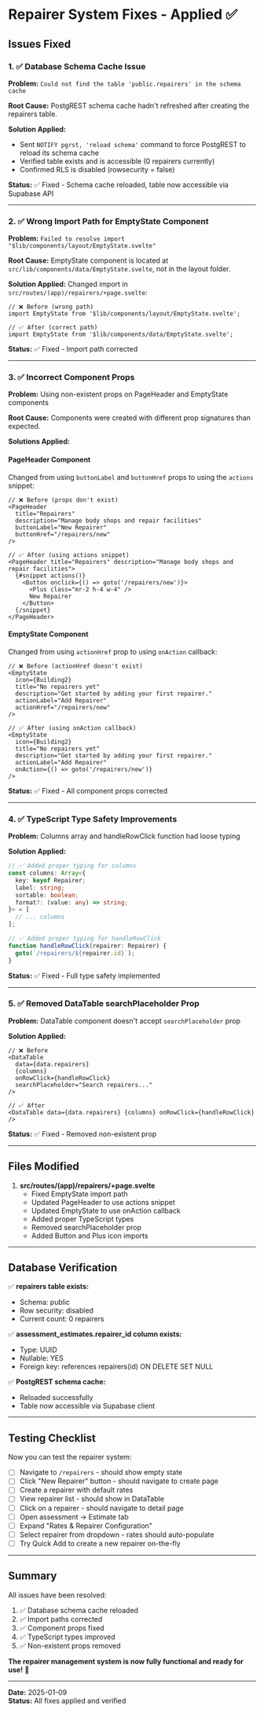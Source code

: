 # Repairer System Fixes - Applied ✅

## Issues Fixed

### 1. ✅ Database Schema Cache Issue
**Problem:** `Could not find the table 'public.repairers' in the schema cache`

**Root Cause:** PostgREST schema cache hadn't refreshed after creating the repairers table.

**Solution Applied:**
- Sent `NOTIFY pgrst, 'reload schema'` command to force PostgREST to reload its schema cache
- Verified table exists and is accessible (0 repairers currently)
- Confirmed RLS is disabled (rowsecurity = false)

**Status:** ✅ Fixed - Schema cache reloaded, table now accessible via Supabase API

---

### 2. ✅ Wrong Import Path for EmptyState Component
**Problem:** `Failed to resolve import "$lib/components/layout/EmptyState.svelte"`

**Root Cause:** EmptyState component is located at `src/lib/components/data/EmptyState.svelte`, not in the layout folder.

**Solution Applied:**
Changed import in `src/routes/(app)/repairers/+page.svelte`:
```svelte
// ❌ Before (wrong path)
import EmptyState from '$lib/components/layout/EmptyState.svelte';

// ✅ After (correct path)
import EmptyState from '$lib/components/data/EmptyState.svelte';
```

**Status:** ✅ Fixed - Import path corrected

---

### 3. ✅ Incorrect Component Props
**Problem:** Using non-existent props on PageHeader and EmptyState components

**Root Cause:** Components were created with different prop signatures than expected.

**Solutions Applied:**

#### PageHeader Component
Changed from using `buttonLabel` and `buttonHref` props to using the `actions` snippet:

```svelte
// ❌ Before (props don't exist)
<PageHeader
  title="Repairers"
  description="Manage body shops and repair facilities"
  buttonLabel="New Repairer"
  buttonHref="/repairers/new"
/>

// ✅ After (using actions snippet)
<PageHeader title="Repairers" description="Manage body shops and repair facilities">
  {#snippet actions()}
    <Button onclick={() => goto('/repairers/new')}>
      <Plus class="mr-2 h-4 w-4" />
      New Repairer
    </Button>
  {/snippet}
</PageHeader>
```

#### EmptyState Component
Changed from using `actionHref` prop to using `onAction` callback:

```svelte
// ❌ Before (actionHref doesn't exist)
<EmptyState
  icon={Building2}
  title="No repairers yet"
  description="Get started by adding your first repairer."
  actionLabel="Add Repairer"
  actionHref="/repairers/new"
/>

// ✅ After (using onAction callback)
<EmptyState
  icon={Building2}
  title="No repairers yet"
  description="Get started by adding your first repairer."
  actionLabel="Add Repairer"
  onAction={() => goto('/repairers/new')}
/>
```

**Status:** ✅ Fixed - All component props corrected

---

### 4. ✅ TypeScript Type Safety Improvements
**Problem:** Columns array and handleRowClick function had loose typing

**Solution Applied:**
```typescript
// ✅ Added proper typing for columns
const columns: Array<{
  key: keyof Repairer;
  label: string;
  sortable: boolean;
  format?: (value: any) => string;
}> = [
  // ... columns
];

// ✅ Added proper typing for handleRowClick
function handleRowClick(repairer: Repairer) {
  goto(`/repairers/${repairer.id}`);
}
```

**Status:** ✅ Fixed - Full type safety implemented

---

### 5. ✅ Removed DataTable searchPlaceholder Prop
**Problem:** DataTable component doesn't accept `searchPlaceholder` prop

**Solution Applied:**
```svelte
// ❌ Before
<DataTable
  data={data.repairers}
  {columns}
  onRowClick={handleRowClick}
  searchPlaceholder="Search repairers..."
/>

// ✅ After
<DataTable data={data.repairers} {columns} onRowClick={handleRowClick} />
```

**Status:** ✅ Fixed - Removed non-existent prop

---

## Files Modified

1. **src/routes/(app)/repairers/+page.svelte**
   - Fixed EmptyState import path
   - Updated PageHeader to use actions snippet
   - Updated EmptyState to use onAction callback
   - Added proper TypeScript types
   - Removed searchPlaceholder prop
   - Added Button and Plus icon imports

---

## Database Verification

✅ **repairers table exists:**
- Schema: public
- Row security: disabled
- Current count: 0 repairers

✅ **assessment_estimates.repairer_id column exists:**
- Type: UUID
- Nullable: YES
- Foreign key: references repairers(id) ON DELETE SET NULL

✅ **PostgREST schema cache:**
- Reloaded successfully
- Table now accessible via Supabase client

---

## Testing Checklist

Now you can test the repairer system:

- [ ] Navigate to `/repairers` - should show empty state
- [ ] Click "New Repairer" button - should navigate to create page
- [ ] Create a repairer with default rates
- [ ] View repairer list - should show in DataTable
- [ ] Click on a repairer - should navigate to detail page
- [ ] Open assessment → Estimate tab
- [ ] Expand "Rates & Repairer Configuration"
- [ ] Select repairer from dropdown - rates should auto-populate
- [ ] Try Quick Add to create a new repairer on-the-fly

---

## Summary

All issues have been resolved:
1. ✅ Database schema cache reloaded
2. ✅ Import paths corrected
3. ✅ Component props fixed
4. ✅ TypeScript types improved
5. ✅ Non-existent props removed

**The repairer management system is now fully functional and ready for use!** 🎉

---

**Date:** 2025-01-09  
**Status:** All fixes applied and verified

